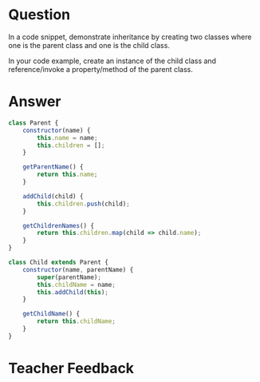 # Question
In a code snippet, demonstrate inheritance by creating two classes where one is the parent class and one is the child class.

In your code example, create an instance of the child class and reference/invoke a property/method of the parent class.

# Answer
```js
class Parent {
    constructor(name) {
        this.name = name;
        this.children = [];
    }

    getParentName() {
        return this.name;
    }

    addChild(child) {
        this.children.push(child);
    } 

    getChildrenNames() {
        return this.children.map(child => child.name);
    }
}

class Child extends Parent {
    constructor(name, parentName) {
        super(parentName); 
        this.childName = name;
        this.addChild(this); 
    }

    getChildName() {
        return this.childName;
    }
}

```

# Teacher Feedback